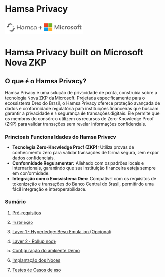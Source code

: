 <div class="header">
  <h1>Hamsa Privacy</h1>
  <img class="equation" src="./media/logo_partnership.png" />
</div>

# Hamsa Privacy built on Microsoft Nova ZKP

## O que é o Hamsa Privacy?

Hamsa Privacy é uma solução de privacidade de ponta, construída sobre a tecnologia Nova ZKP da Microsoft. Projetada especificamente para o ecossistema Drex do Brasil, o Hamsa Privacy oferece proteção avançada de dados e conformidade regulatória para instituições financeiras que buscam garantir a privacidade e a segurança de transações digitais. Ele permite que os membros do consórcio utilizem os recursos de Zero-Knowledge Proof (ZKP) para validar transações sem revelar informações confidenciais.

### Principais Funcionalidades do Hamsa Privacy

- **Tecnologia Zero-Knowledge Proof (ZKP):** Utiliza provas de conhecimento zero para validar transações de forma segura, sem expor dados confidenciais.
- **Conformidade Regulamentar:** Alinhado com os padrões locais e internacionais, garantindo que sua instituição financeira esteja sempre em conformidade.
- **Integração com o Ecossistema Drex:** Compatível com os requisitos de tokenização e transações do Banco Central do Brasil, permitindo uma fácil integração e interoperabilidade.


### Sumário

1. [Pré-requisitos](./Requirements.md)

2. [Instalação](./Installation.md)

3.  [Layer 1 - Hyperledger Besu Emulation (Opcional)](./Layer1_Besu.md)

4.  [Layer 2 - Rollup node](./Layer2_Nodes.md)

5. [Configuração do ambiente Demo](./Environment_Setup.md)

6. [Implantação dos Nodes](./Nodes_Deployment.md)

7. [Testes de Casos de uso](.#)


<link href="./assets/style.css" rel="stylesheet"/>